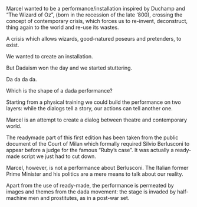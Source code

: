 Marcel wanted to be a performance/installation inspired by Duchamp and “The Wizard of Oz”, (born in the recession of the late ‘800), crossing the concept of contemporary crisis, which forces us to re-invent, deconstruct, thing again to the world and re-use its wastes.

A crisis which allows wizards, good-natured poseurs and pretenders, to exist.

We wanted to create an installation.

But Dadaism won the day and we started stuttering.

Da da da da.

Which is the shape of a dada performance?

Starting from a physical training we could build the performance on two layers: while the dialogs tell a story, our actions can tell another one.

Marcel is an attempt to create a dialog between theatre and contemporary world.

The readymade part of this first edition has been taken from the public document of the Court of Milan which formally required Silvio Berlusconi to appear before a judge for the famous “Ruby’s case”. It was actually a ready-made script we just had to cut down.

Marcel, however, is not a performance about Berlusconi. The Italian former Prime Minister and his politics are a mere means to talk about our reality.

Apart from the use of ready-made, the performance is permeated by images and themes from the dada movement: the stage is invaded by half-machine men and prostitutes, as in a post-war set.
